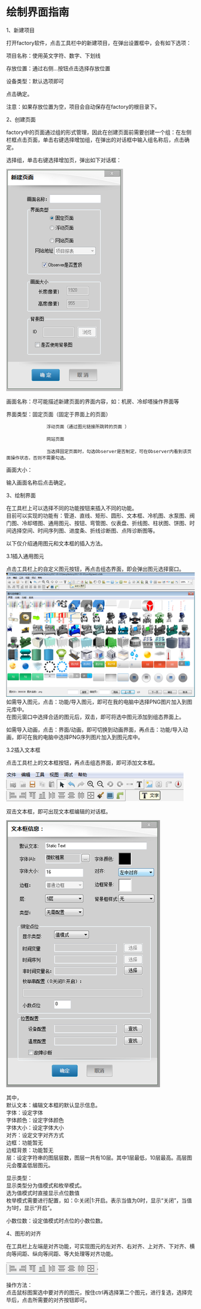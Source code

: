 # **绘制界面指南**

1、新建项目

打开factory软件，点击工具栏中的新建项目，在弹出设置框中，会有如下选项：

项目名称：使用英文字符、数字、下划线

存放位置：通过右侧...按钮点击选择存放位置

设备类型：默认选项即可

点击确定。

注意：如果存放位置为空，项目会自动保存在factory的根目录下。

2、创建页面

factory中的页面通过组的形式管理，因此在创建页面前需要创建一个组：在左侧栏框点击页面，单击右键选择增加组，在弹出的对话框中输入组名称后，点击确定。

选择组，单击右键选择增加页，弹出如下对话框：

![](/assets/新建页面.png)

画面名称：尽可能描述新建页面的界面内容，如：机房、冷却塔操作界面等

界面类型：固定页面（固定于界面上的页面）

                   浮动页面（通过图元链接所跳转的页面 ）

                   网站页面

                   当选择固定页面时，勾选Observer是否制定，可在Observer内看到该页面操作状态，否则不需要勾选。

画面大小：

输入画面名称后点击确定。

3、绘制界面

在工具栏上可以选择不同的功能按钮来插入不同的功能。  
目前可以实现的功能有：管道、直线、矩形、圆形、文本框、冷机图、水泵图、阀门图、冷却塔图、通用图元、按钮、弯管图、仪表盘、折线图、柱状图、饼图、时间选择空间、时间序列图、进度条、折线诊断图、点阵诊断图等。

以下仅介绍通用图元和文本框的插入方法。

3.1插入通用图元

点击工具栏上的自定义图元按钮，再点击组态界面，即会弹出图元选择窗口。![](/assets/图元按钮.png)![](/assets/图元选择窗口.png)如需导入图元，点击：功能/导入图元，即可在我的电脑中选择PNG图片加入到图元库中。  
在图元窗口中选择合适的图元后，双击，即可将选中图元添加到组态界面上。

如需导入动画，点击：界面/动画，即可切换到动画界面，再点击：功能/导入动画，即可在我的电脑中选择PNG序列图片加入到图元库中。

3.2插入文本框

点击工具栏上的文本框按钮，再点击组态界面，即可添加文本框。

![](/assets/文本框按钮.png)

双击文本框，即可出现文本框编辑的对话框。

![](/assets/文本框编辑.png)

其中，  
默认文本：编辑文本框的默认显示信息。  
字体：设定字体  
字体颜色：设定字体颜色  
字体大小：设定字体大小  
对齐：设定文字对齐方式  
边框：功能暂无  
边框背景：功能暂无  
层：设定字符串的图层层数，图层一共有10层。其中1层最低，10层最高。高层图元会覆盖低层图元。

显示类型：  
显示类型分为值模式和枚举模式。  
选为值模式时直接显示点位数值  
枚举模式需要进行配置，如：0:关闭\|1:开启。表示当值为0时，显示“关闭”，当值为1时，显示“开启”。

小数位数：设定值模式时点位的小数位数。

4、图形的对齐

在工具栏上左端是对齐功能，可实现图元的左对齐、右对齐、上对齐、下对齐、横向等间距、纵向等间距、等大处理等对齐功能。

![](/assets/图形对齐按钮.png)

操作方法：  
点击鼠标图案选中要对齐的图元，按住ctrl再选择第二个图元，进行复选，选择完毕后，点击所需要的对齐按钮即可。

